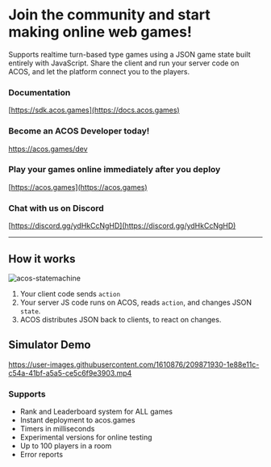 # Join the community and start making online web games!

Supports realtime turn-based type games using a JSON game state built entirely with JavaScript. Share the client and run your server code on ACOS, and let the platform connect you to the players.

### Documentation
[https://sdk.acos.games](https://docs.acos.games)

### Become an ACOS Developer today!
https://acos.games/dev

### Play your games online immediately after you deploy
[https://acos.games](https://acos.games)

### Chat with us on Discord
[https://discord.gg/ydHkCcNgHD](https://discord.gg/ydHkCcNgHD)

---

## How it works
![acos-statemachine](https://user-images.githubusercontent.com/96845776/152659924-388025b8-9dc9-4c1d-b152-e466b2352028.png)

1. Your client code sends `action`
2. Your server JS code runs on ACOS, reads `action`, and changes JSON `state`.
3. ACOS distributes JSON back to clients, to react on changes.

## Simulator Demo
https://user-images.githubusercontent.com/1610876/209871930-1e88e11c-c54a-41bf-a5a5-ce5c6f9e3903.mp4

### Supports

- Rank and Leaderboard system for ALL games
- Instant deployment to acos.games
- Timers in milliseconds
- Experimental versions for online testing 
- Up to 100 players in a room
- Error reports

